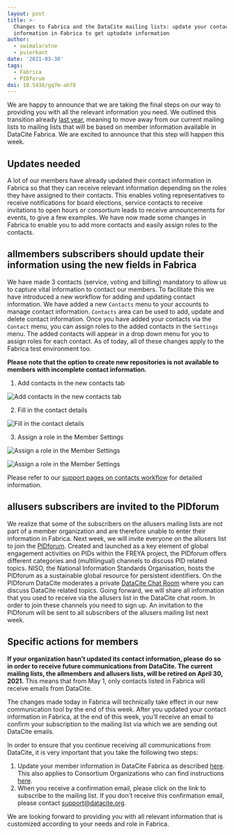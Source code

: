 ```yaml
---
layout: post
title: >-
  Changes to Fabrica and the DataCite mailing lists: update your contact
  information in Fabrica to get uptodate information
author:
  - swimalaratne
  - pvierkant
date: '2021-03-30'
tags:
  - Fabrica
  - PIDforum
doi: 10.5438/gq7m-ah78
---
```

We are happy to announce that we are taking the final steps on our way to providing you with all the relevant information you need. We outlined this transition already [last year](https://doi.org/10.5438/yx6w-7595), meaning to move away from our current mailing lists to mailing lists that will be based on member information available in DataCite Fabrica. We are excited to announce that this step will happen this week.

## Updates needed

A lot of our members have already updated their contact information in Fabrica so that they can receive relevant information depending on the roles they have assigned to their contacts. This enables voting representatives to receive notifications for board elections, service contacts to receive invitations to open hours or consortium leads to receive announcements for events, to give a few examples. We have now made some changes in Fabrica to enable you to add more contacts and easily assign roles to the contacts.

## allmembers subscribers should update their information using the new fields in Fabrica

We have made 3 contacts (service, voting and billing) mandatory to allow us to capture vital information to contact our members. To facilitate this we have introduced a new workflow for adding and updating contact information. We have added a new `Contacts` menu to your accounts to manage contact information. `Contacts` area can be used to add, update and delete contact information. Once you have added your contacts via the `Contact` menu, you can assign roles to the added contacts in the `Settings` menu. The added contacts will appear in a drop down menu for you to assign roles for each contact. As of today, all of these changes apply to the Fabrica test environment too.

**Please note that the option to create new repositories is not available to members with incomplete contact information.**

1. Add contacts in the new contacts tab

![Add contacts in the new contacts tab](/images/uploads/bildschirmfoto-2021-03-30-um-15.29.20.png)

2. Fill in the contact details

![Fill in the contact details](/images/uploads/bildschirmfoto-2021-03-30-um-15.32.23.png)

3. Assign a role in the Member Settings

![Assign a role in the Member Settings](/images/uploads/bildschirmfoto-2021-03-30-um-15.36.20.png)

![Assign a role in the Member Settings](/images/uploads/bildschirmfoto-2021-03-30-um-15.37.44.png)



Please refer to our [support pages on contacts workflow](https://support.datacite.org/docs/account-contacts) for detailed information.

## allusers subscribers are invited to the PIDforum

We realize that some of the subscribers on the allusers mailing lists are not part of a member organization and are therefore unable to enter their information in Fabrica. Next week, we will invite everyone on the allusers list to join the [PIDforum](https://www.pidforum.org). Created and launched as a key element of global engagement activities on PIDs within the FREYA project, the PIDforum offers different categories and (multilingual) channels to discuss PID related topics. NISO, the National Information Standards Organisation, hosts the PIDforum as a sustainable global resource for persistent identifiers. On the PIDforum DataCite moderates a private [DataCite Chat Room](https://www.pidforum.org/c/datacite-chat-room/13) where you can discuss DataCite related topics. Going forward, we will share all information that you used to receive via the allusers list in the DataCite chat room. In order to join these channels you need to sign up. An invitation to the PIDforum will be sent to all subscribers of the allusers mailing list next week. 

## Specific actions for members

**If your organization hasn’t updated its contact information, please do so in order to receive future communications from DataCite. The current mailing lists, the allmembers and allusers lists, will be retired on April 30, 2021.** This means that from May 1, only contacts listed in Fabrica will receive emails from DataCite.

The changes made today in Fabrica will technically take effect in our new communication tool by the end of this week. After you updated your contact information in Fabrica, at the end of this week, you’ll receive an email to confirm your subscription to the mailing list via which we are sending out DataCite emails. 

In order to ensure that you continue receiving all communications from DataCite, it is very important that you take the following two steps:

1. Update your member information in DataCite Fabrica as described [here](https://support.datacite.org/docs/fabrica-update-provider). This also applies to Consortium Organizations who can find instructions [here](https://support.datacite.org/docs/update-consortium-organizations-settings).
2. When you receive a confirmation email, please click on the link to subscribe to the mailing list. If you don't receive this confirmation email, please contact support@datacite.org.

We are looking forward to providing you with all relevant information that is customized according to your needs and role in Fabrica.

